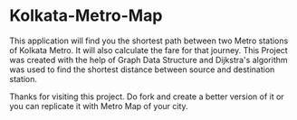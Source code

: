 # Kolkata-Metro-Map

This application will find you the shortest path between two Metro stations of Kolkata Metro.
It will also calculate the fare for that journey. This Project was created with the help of 
Graph Data Structure and Dijkstra's algorithm was used to find the shortest distance between
source and destination station.

Thanks for visiting this project. Do fork and create a better version of it or you can replicate it
with Metro Map of your city.
